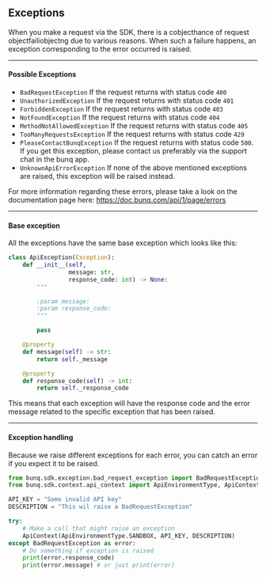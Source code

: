 ## Exceptions
When you make a request via the SDK, there is a cobjecthance of request objectfailiobjectng
due to various reasons. When such a failure happens, an exception
corresponding to the error occurred is raised.


----
#### Possible Exceptions
* `BadRequestException` If the request returns with status code `400`
* `UnauthorizedException` If the request returns with status code `401`
* `ForbiddenException` If the request returns with status code `403`
* `NotFoundException` If the request returns with status code `404`
* `MethodNotAllowedException` If the request returns with status code `405`
* `TooManyRequestsException` If the request returns with status code `429`
* `PleaseContactBunqException` If the request returns with status code `500`.
If you get this exception, please contact us preferably via the support chat in the bunq app.
* `UnknownApiErrorException` If none of the above mentioned exceptions are raised,
this exception will be raised instead.

For more information regarding these errors, please take a look on the documentation
page here: https://doc.bunq.com/api/1/page/errors

---
#### Base exception
All the exceptions have the same base exception which looks like this:
```python
class ApiException(Exception):
    def __init__(self,
                 message: str,
                 response_code: int) -> None:
        """

        :param message:
        :param response_code:
        """

        pass

    @property
    def message(self) -> str:
        return self._message

    @property
    def response_code(self) -> int:
        return self._response_code
```
This means that each exception will have the response code and the error message 
related to the specific exception that has been raised.

---
#### Exception handling
Because we raise different exceptions for each error, you can catch an error
if you expect it to be raised.

```python
from bunq.sdk.exception.bad_request_exception import BadRequestException
from bunq.sdk.context.api_context import ApiEnvironmentType, ApiContext

API_KEY = "Some invalid API key"
DESCRIPTION = "This wil raise a BadRequestException"

try:
    # Make a call that might raise an exception
    ApiContext(ApiEnvironmentType.SANDBOX, API_KEY, DESCRIPTION)
except BadRequestException as error:
    # Do something if exception is raised
    print(error.response_code)
    print(error.message) # or just print(error)
```
